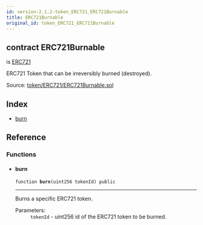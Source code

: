 ```yaml
---
id: version-2.1.2-token_ERC721_ERC721Burnable
title: ERC721Burnable
original_id: token_ERC721_ERC721Burnable
---
```


<div class="contract-doc"><div class="contract"><h2 class="contract-header"><span class="contract-kind">contract</span> ERC721Burnable</h2><p class="base-contracts"><span>is</span> <a href="token_ERC721_ERC721.html">ERC721</a></p><p class="description">ERC721 Token that can be irreversibly burned (destroyed).</p><div class="source">Source: <a href="https://github.com/OpenZeppelin/zeppelin-solidity/blob/v2.1.2/contracts/token/ERC721/ERC721Burnable.sol" target="_blank">token/ERC721/ERC721Burnable.sol</a></div></div><div class="index"><h2>Index</h2><ul><li><a href="token_ERC721_ERC721Burnable.html#burn">burn</a></li></ul></div><div class="reference"><h2>Reference</h2><div class="functions"><h3>Functions</h3><ul><li><div class="item function"><span id="burn" class="anchor-marker"></span><h4 class="name">burn</h4><div class="body"><code class="signature">function <strong>burn</strong><span>(uint256 tokenId) </span><span>public </span></code><hr/><div class="description"><p>Burns a specific ERC721 token.</p></div><dl><dt><span class="label-parameters">Parameters:</span></dt><dd><div><code>tokenId</code> - uint256 id of the ERC721 token to be burned.</div></dd></dl></div></div></li></ul></div></div></div>
